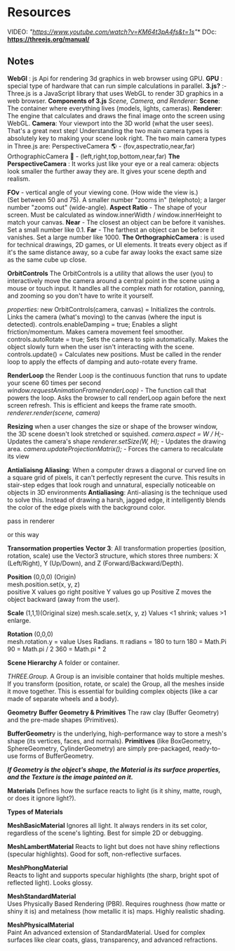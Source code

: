 # Resources

VIDEO: **"https://www.youtube.com/watch?v=KM64t3pA4fs&t=1s*"**
DOc: **https://threejs.org/manual/**


## Notes

**WebGl** : js Api for rendering 3d graphics in web browser using GPU.
**GPU** : special type of hardware that can run simple calculations in parallel.
**3.js?** :- Three.js is a JavaScript library that uses WebGL to render 3D graphics in a web browser.
**Components of 3.js**
*Scene, Camera, and Renderer:*
**Scene**: The container where everything lives (models, lights, cameras).
**Renderer**: The engine that calculates and draws the final image onto the screen using WebGL.
**Camera**: Your viewport into the 3D world (what the user sees).
That's a great next step! Understanding the two main camera types is absolutely key to making your scene look right.
The two main camera types in Three.js are:
PerspectiveCamera 🌎 - (fov,aspectratio,near,far)
OrthographicCamera 📐 - (left,right,top,bottom,near,far)
**The PerspectiveCamera** : It works just like your eye or a real camera: objects look smaller the further away they are. It gives your scene depth and realism.

**FOv** - vertical angle of your viewing cone. (How wide the view is.)	
(Set between 50 and 75). A smaller number "zooms in" (telephoto); a larger number "zooms out" (wide-angle).
**Aspect Ratio** - The shape of your screen. 
Must be calculated as window.innerWidth / window.innerHeight to match your canvas.
**Near** - The closest an object can be before it vanishes.	Set a small number like 0.1. 
**Far** - The farthest an object can be before it vanishes.	Set a large number like 1000. 
**The OrthographicCamera** : is used for technical drawings, 2D games, or UI elements. It treats every object as if it's the same distance away, so a cube far away looks the exact same size as the same cube up close.



**OrbitControls** 
The OrbitControls is a utility that allows the user (you) to interactively move the camera around a central point in the scene using a mouse or touch input. It handles all the complex math for rotation, panning, and zooming so you don't have to write it yourself.

*properties:*
new OrbitControls(camera, canvas) = Initializes the controls.	Links the camera (what's moving) to the canvas (where the input is detected).
controls.enableDamping = true;	Enables a slight friction/momentum.	Makes camera movement feel smoother.
controls.autoRotate = true;	Sets the camera to spin automatically.	Makes the object slowly turn when the user isn't interacting with the scene.
controls.update() = Calculates new positions.	Must be called in the render loop to apply the effects of damping and auto-rotate every frame.

**RenderLoop**
the Render Loop is the continuous function that runs to update your scene 60 times per second
*window.requestAnimationFrame(renderLoop)*	- The function call that powers the loop.	Asks the browser to call renderLoop again before the next screen refresh. This is efficient and keeps the frame rate smooth.
*renderer.render(scene, camera)*

**Resizing**
when a user changes the size or shape of the browser window, the 3D scene doesn't look stretched or squished.
*camera.aspect = W / H;*- Updates the camera's shape
*renderer.setSize(W, H);* -	Updates the drawing area.
*camera.updateProjectionMatrix();*	- Forces the camera to recalculate its view

**Antialiaisng**
**Aliasing**: When a computer draws a diagonal or curved line on a square grid of pixels, it can't perfectly represent the curve. This results in stair-step edges that look rough and unnatural, especially noticeable on objects in 3D environments
**Antialiasing**: Anti-aliasing is the technique used to solve this. Instead of drawing a harsh, jagged edge, it intelligently blends the color of the edge pixels with the background color.

pass in renderer
 <!-- antialias: true // <-- This enables the smoothing! -->

or this way
<!-- const maxPixelRatio = Math.min(window.devicePixelRatio, 2);
renderer.setPixelRatio(maxPixelRatio); -->

**Transormation properties**
**Vector 3**: All transformation properties (position, rotation, scale) use the Vector3 structure, which stores three numbers: 
X (Left/Right), 
Y (Up/Down), and 
Z (Forward/Backward/Depth).

**Position** (0,0,0) (Origin)	
mesh.position.set(x, y, z)	
positive X values go right
positive Y values go up
Positive Z moves the object backward (away from the user).

**Scale** (1,1,1)(Original size) 
mesh.scale.set(x, y, z)	
Values <1 shrink; values >1 enlarge.

**Rotation** (0,0,0)	
mesh.rotation.y =
 value	Uses Radians. π radians = 180
 to turn 180 = Math.Pi
 90 = Math.pi / 2
 360 = Math.pi * 2

**Scene Hierarchy**
A folder or container.

*THREE.Group.*
A Group is an invisible container that holds multiple meshes. If you transform (position, rotate, or scale) the Group, all the meshes inside it move together. This is essential for building complex objects (like a car made of separate wheels and a body).

**Geometry**
**Buffer Geometry & Primitives**
The raw clay (Buffer Geometry) and the pre-made shapes (Primitives).

**BufferGeometr**y is the underlying, high-performance way to store a mesh's shape (its vertices, faces, and normals). 
**Primitives** (like BoxGeometry, SphereGeometry, CylinderGeometry) are simply pre-packaged, ready-to-use forms of BufferGeometry.

***If Geometry is the object's shape, the Material is its surface properties, and the Texture is the image painted on it.***

**Materials**
Defines how the surface reacts to light (is it shiny, matte, rough, or does it ignore light?).

**Types of Materials**

**MeshBasicMaterial**
Ignores all light. 
It always renders in its set color, regardless of the scene's lighting. 
Best for simple 2D or debugging.

**MeshLambertMaterial**
Reacts to light but does not have shiny reflections (specular highlights). Good for soft, non-reflective surfaces.

**MeshPhongMaterial**	
Reacts to light and supports specular highlights (the sharp, bright spot of reflected light). Looks glossy.

**MeshStandardMaterial**	
Uses Physically Based Rendering (PBR). 
Requires roughness (how matte or shiny it is) and metalness (how metallic it is) maps. 
Highly realistic shading.

**MeshPhysicalMaterial**	
 Paint An advanced extension of StandardMaterial. Used for complex surfaces like clear coats, glass, transparency, and advanced refractions.